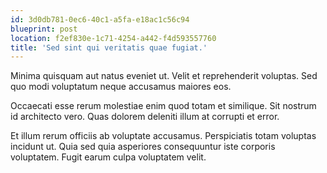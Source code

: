 ```yaml
---
id: 3d0db781-0ec6-40c1-a5fa-e18ac1c56c94
blueprint: post
location: f2ef830e-1c71-4254-a442-f4d593557760
title: 'Sed sint qui veritatis quae fugiat.'
---
```

Minima quisquam aut natus eveniet ut. Velit et reprehenderit voluptas. Sed quo modi voluptatum neque accusamus maiores eos.

Occaecati esse rerum molestiae enim quod totam et similique. Sit nostrum id architecto vero. Quas dolorem deleniti illum at corrupti et error.

Et illum rerum officiis ab voluptate accusamus. Perspiciatis totam voluptas incidunt ut. Quia sed quia asperiores consequuntur iste corporis voluptatem. Fugit earum culpa voluptatem velit.